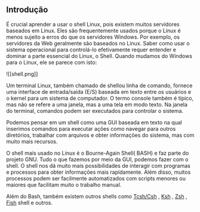 
## Introdução

É crucial aprender a usar o shell Linux, pois existem muitos servidores baseados em Linux. Eles são frequentemente usados ​​porque o Linux é menos sujeito a erros do que os servidores Windows. Por exemplo, os servidores da Web geralmente são baseados no Linux. Saber como usar o sistema operacional para controlá-lo efetivamente requer entender e dominar a parte essencial do Linux, o Shell. Quando mudamos do Windows para o Linux, ele se parece com isto:

![[shell.png]]

Um terminal Linux, também chamado de shellou linha de comando, fornece uma interface de entrada/saída (E/S) baseada em texto entre os usuários e o kernel para um sistema de computador. O termo console também é típico, mas não se refere a uma janela, mas a uma tela em modo texto. Na janela do terminal, comandos podem ser executados para controlar o sistema.

Podemos pensar em um shell como uma GUI baseada em texto na qual inserimos comandos para executar ações como navegar para outros diretórios, trabalhar com arquivos e obter informações do sistema, mas com muito mais recursos.

O shell mais usado no Linux é o Bourne-Again Shell( BASH) e faz parte do projeto GNU. Tudo o que fazemos por meio da GUI, podemos fazer com o shell. O shell nos dá muito mais possibilidades de interagir com programas e processos para obter informações mais rapidamente. Além disso, muitos processos podem ser facilmente automatizados com scripts menores ou maiores que facilitam muito o trabalho manual.

Além do Bash, também existem outros shells como [Tcsh/Csh](https://en.wikipedia.org/wiki/Tcsh) , [Ksh](https://en.wikipedia.org/wiki/KornShell) , [Zsh](https://en.wikipedia.org/wiki/Z_shell) , [Fish](https://en.wikipedia.org/wiki/Friendly_interactive_shell) shell e outros.
